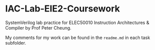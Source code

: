 # IAC-Lab-EIE2-Coursework
SystemVerilog lab practice for ELEC50010 Instruction Architectures &amp; Compiler by Prof Peter Cheung.

My comments for my work can be found in the `readme.md` in each task subfolder.
